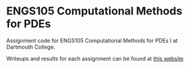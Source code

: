 # ENGS105 Computational Methods for PDEs
Assignment code for ENGS105 Computational Methods for PDEs I at Dartmouth College.

Writeups and results for each assignment can be found at [this website](https://journeys.dartmouth.edu/engs105she/)
